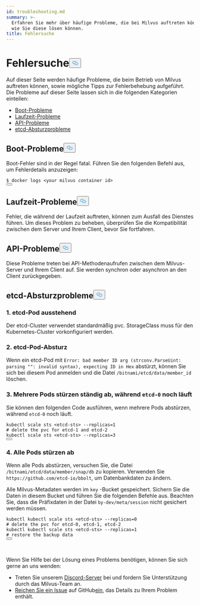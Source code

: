 ```yaml
---
id: troubleshooting.md
summary: >-
  Erfahren Sie mehr über häufige Probleme, die bei Milvus auftreten können, und
  wie Sie diese lösen können.
title: Fehlersuche
---
```

<h1 id="Troubleshooting" class="common-anchor-header">Fehlersuche<button data-href="#Troubleshooting" class="anchor-icon" translate="no">
      <svg translate="no"
        aria-hidden="true"
        focusable="false"
        height="20"
        version="1.1"
        viewBox="0 0 16 16"
        width="16"
      >
        <path
          fill="#0092E4"
          fill-rule="evenodd"
          d="M4 9h1v1H4c-1.5 0-3-1.69-3-3.5S2.55 3 4 3h4c1.45 0 3 1.69 3 3.5 0 1.41-.91 2.72-2 3.25V8.59c.58-.45 1-1.27 1-2.09C10 5.22 8.98 4 8 4H4c-.98 0-2 1.22-2 2.5S3 9 4 9zm9-3h-1v1h1c1 0 2 1.22 2 2.5S13.98 12 13 12H9c-.98 0-2-1.22-2-2.5 0-.83.42-1.64 1-2.09V6.25c-1.09.53-2 1.84-2 3.25C6 11.31 7.55 13 9 13h4c1.45 0 3-1.69 3-3.5S14.5 6 13 6z"
        ></path>
      </svg>
    </button></h1><p>Auf dieser Seite werden häufige Probleme, die beim Betrieb von Milvus auftreten können, sowie mögliche Tipps zur Fehlerbehebung aufgeführt. Die Probleme auf dieser Seite lassen sich in die folgenden Kategorien einteilen:</p>
<ul>
<li><a href="#boot_issues">Boot-Probleme</a></li>
<li><a href="#runtime_issues">Laufzeit-Probleme</a></li>
<li><a href="#api_issues">API-Probleme</a></li>
<li><a href="#etcd_crash_issues">etcd-Absturzprobleme</a></li>
</ul>
<h2 id="Boot-issues" class="common-anchor-header">Boot-Probleme<button data-href="#Boot-issues" class="anchor-icon" translate="no">
      <svg translate="no"
        aria-hidden="true"
        focusable="false"
        height="20"
        version="1.1"
        viewBox="0 0 16 16"
        width="16"
      >
        <path
          fill="#0092E4"
          fill-rule="evenodd"
          d="M4 9h1v1H4c-1.5 0-3-1.69-3-3.5S2.55 3 4 3h4c1.45 0 3 1.69 3 3.5 0 1.41-.91 2.72-2 3.25V8.59c.58-.45 1-1.27 1-2.09C10 5.22 8.98 4 8 4H4c-.98 0-2 1.22-2 2.5S3 9 4 9zm9-3h-1v1h1c1 0 2 1.22 2 2.5S13.98 12 13 12H9c-.98 0-2-1.22-2-2.5 0-.83.42-1.64 1-2.09V6.25c-1.09.53-2 1.84-2 3.25C6 11.31 7.55 13 9 13h4c1.45 0 3-1.69 3-3.5S14.5 6 13 6z"
        ></path>
      </svg>
    </button></h2><p>Boot-Fehler sind in der Regel fatal. Führen Sie den folgenden Befehl aus, um Fehlerdetails anzuzeigen:</p>
<pre><code translate="no">$ docker logs &lt;your milvus container <span class="hljs-built_in">id</span>&gt;
<button class="copy-code-btn"></button></code></pre>
<h2 id="Runtime-issues" class="common-anchor-header">Laufzeit-Probleme<button data-href="#Runtime-issues" class="anchor-icon" translate="no">
      <svg translate="no"
        aria-hidden="true"
        focusable="false"
        height="20"
        version="1.1"
        viewBox="0 0 16 16"
        width="16"
      >
        <path
          fill="#0092E4"
          fill-rule="evenodd"
          d="M4 9h1v1H4c-1.5 0-3-1.69-3-3.5S2.55 3 4 3h4c1.45 0 3 1.69 3 3.5 0 1.41-.91 2.72-2 3.25V8.59c.58-.45 1-1.27 1-2.09C10 5.22 8.98 4 8 4H4c-.98 0-2 1.22-2 2.5S3 9 4 9zm9-3h-1v1h1c1 0 2 1.22 2 2.5S13.98 12 13 12H9c-.98 0-2-1.22-2-2.5 0-.83.42-1.64 1-2.09V6.25c-1.09.53-2 1.84-2 3.25C6 11.31 7.55 13 9 13h4c1.45 0 3-1.69 3-3.5S14.5 6 13 6z"
        ></path>
      </svg>
    </button></h2><p>Fehler, die während der Laufzeit auftreten, können zum Ausfall des Dienstes führen. Um dieses Problem zu beheben, überprüfen Sie die Kompatibilität zwischen dem Server und Ihrem Client, bevor Sie fortfahren.</p>
<h2 id="API-issues" class="common-anchor-header">API-Probleme<button data-href="#API-issues" class="anchor-icon" translate="no">
      <svg translate="no"
        aria-hidden="true"
        focusable="false"
        height="20"
        version="1.1"
        viewBox="0 0 16 16"
        width="16"
      >
        <path
          fill="#0092E4"
          fill-rule="evenodd"
          d="M4 9h1v1H4c-1.5 0-3-1.69-3-3.5S2.55 3 4 3h4c1.45 0 3 1.69 3 3.5 0 1.41-.91 2.72-2 3.25V8.59c.58-.45 1-1.27 1-2.09C10 5.22 8.98 4 8 4H4c-.98 0-2 1.22-2 2.5S3 9 4 9zm9-3h-1v1h1c1 0 2 1.22 2 2.5S13.98 12 13 12H9c-.98 0-2-1.22-2-2.5 0-.83.42-1.64 1-2.09V6.25c-1.09.53-2 1.84-2 3.25C6 11.31 7.55 13 9 13h4c1.45 0 3-1.69 3-3.5S14.5 6 13 6z"
        ></path>
      </svg>
    </button></h2><p>Diese Probleme treten bei API-Methodenaufrufen zwischen dem Milvus-Server und Ihrem Client auf. Sie werden synchron oder asynchron an den Client zurückgegeben.</p>
<h2 id="etcd-crash-issues" class="common-anchor-header">etcd-Absturzprobleme<button data-href="#etcd-crash-issues" class="anchor-icon" translate="no">
      <svg translate="no"
        aria-hidden="true"
        focusable="false"
        height="20"
        version="1.1"
        viewBox="0 0 16 16"
        width="16"
      >
        <path
          fill="#0092E4"
          fill-rule="evenodd"
          d="M4 9h1v1H4c-1.5 0-3-1.69-3-3.5S2.55 3 4 3h4c1.45 0 3 1.69 3 3.5 0 1.41-.91 2.72-2 3.25V8.59c.58-.45 1-1.27 1-2.09C10 5.22 8.98 4 8 4H4c-.98 0-2 1.22-2 2.5S3 9 4 9zm9-3h-1v1h1c1 0 2 1.22 2 2.5S13.98 12 13 12H9c-.98 0-2-1.22-2-2.5 0-.83.42-1.64 1-2.09V6.25c-1.09.53-2 1.84-2 3.25C6 11.31 7.55 13 9 13h4c1.45 0 3-1.69 3-3.5S14.5 6 13 6z"
        ></path>
      </svg>
    </button></h2><h3 id="1-etcd-pod-pending" class="common-anchor-header">1. etcd-Pod ausstehend</h3><p>Der etcd-Cluster verwendet standardmäßig pvc. StorageClass muss für den Kubernetes-Cluster vorkonfiguriert werden.</p>
<h3 id="2-etcd-pod-crash" class="common-anchor-header">2. etcd-Pod-Absturz</h3><p>Wenn ein etcd-Pod mit <code translate="no">Error: bad member ID arg (strconv.ParseUint: parsing &quot;&quot;: invalid syntax), expecting ID in Hex</code> abstürzt, können Sie sich bei diesem Pod anmelden und die Datei <code translate="no">/bitnami/etcd/data/member_id</code> löschen.</p>
<h3 id="3-Multiple-pods-keep-crashing-while-etcd-0-is-still-running" class="common-anchor-header">3. Mehrere Pods stürzen ständig ab, während <code translate="no">etcd-0</code> noch läuft</h3><p>Sie können den folgenden Code ausführen, wenn mehrere Pods abstürzen, während <code translate="no">etcd-0</code> noch läuft.</p>
<pre><code translate="no">kubectl scale sts &lt;etcd-sts&gt; --replicas=<span class="hljs-number">1</span>
<span class="hljs-comment"># delete the pvc for etcd-1 and etcd-2</span>
kubectl scale sts &lt;etcd-sts&gt; --replicas=<span class="hljs-number">3</span>
<button class="copy-code-btn"></button></code></pre>
<h3 id="4-All-pods-crash" class="common-anchor-header">4. Alle Pods stürzen ab</h3><p>Wenn alle Pods abstürzen, versuchen Sie, die Datei <code translate="no">/bitnami/etcd/data/member/snap/db</code> zu kopieren. Verwenden Sie <code translate="no">https://github.com/etcd-io/bbolt</code>, um Datenbankdaten zu ändern.</p>
<p>Alle Milvus-Metadaten werden im <code translate="no">key</code> -Bucket gespeichert. Sichern Sie die Daten in diesem Bucket und führen Sie die folgenden Befehle aus. Beachten Sie, dass die Präfixdaten in der Datei <code translate="no">by-dev/meta/session</code> nicht gesichert werden müssen.</p>
<pre><code translate="no">kubectl kubectl scale sts &lt;etcd-sts&gt; --replicas=<span class="hljs-number">0</span>
<span class="hljs-comment"># delete the pvc for etcd-0, etcd-1, etcd-2</span>
kubectl kubectl scale sts &lt;etcd-sts&gt; --replicas=<span class="hljs-number">1</span>
<span class="hljs-comment"># restore the backup data</span>
<button class="copy-code-btn"></button></code></pre>
<p><br/></p>
<p>Wenn Sie Hilfe bei der Lösung eines Problems benötigen, können Sie sich gerne an uns wenden:</p>
<ul>
<li>Treten Sie unserem <a href="https://discord.com/invite/8uyFbECzPX">Discord-Server</a> bei und fordern Sie Unterstützung durch das Milvus-Team an.</li>
<li><a href="https://github.com/milvus-io/milvus/issues/new/choose">Reichen Sie ein Issue</a> auf GitHub<a href="https://github.com/milvus-io/milvus/issues/new/choose">ein</a>, das Details zu Ihrem Problem enthält.</li>
</ul>
